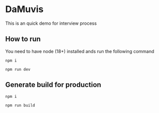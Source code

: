 # DaMuvis

  This is an quick demo for interview process

## How to run
  You need to have node (18+) installed ands run the following command

  `npm i`

  `npm run dev`

## Generate build for production
  `npm i`
  
  `npm run build`